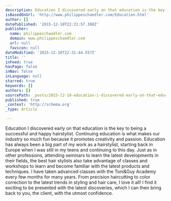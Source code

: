 ```yaml
---
description: Education I discovered early on that education is the key to being a successful and happy hairstylist. Continuing education is what makes our industry so much f
isBasedOnUrl: 'http://www.philippeschaedler.com/Education.html'
author: []
datePublished: '2015-12-10T22:31:57.388Z'
publisher:
  name: philippeschaedler.com
  domain: www.philippeschaedler.com
  url: null
  favicon: null
dateModified: '2015-12-10T22:31:44.557Z'
title: ''
inFeed: true
hasPage: false
inNav: false
inLanguage: null
starred: true
keywords: []
authors: []
sourcePath: _posts/2015-12-10-education-i-discovered-early-on-that-education-is-the-key-to.md
published: true
_context: 'http://schema.org'
_type: Article

---
```

Education I discovered early on that education is the key to being a successful and happy hairstylist. Continuing education is what makes our industry so much fun because it promotes creativity and passion. Education has always been a big part of my work as a hairstylist, starting back in Europe when I was still in my teens and continuing to this day. Just as in other professions, attending seminars to learn the latest developments in their fields, the best hair stylists also take advantage of classes and workshops to learn and become familiar with the latest products and techniques. I have taken advanced classes with the Toni&Guy Academy every few months for many years. From precision haircutting to color correction to the latest trends in styling and hair care, I love it all! I find it exciting to be presented with the latest discoveries, which I can then bring back to you, the client, with the utmost confidence.